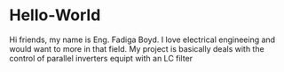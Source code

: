 # Hello-World
Hi friends, my name is Eng. Fadiga Boyd. I love electrical engineeing and 
would want to more in that field. My project is basically deals with the control of parallel inverters
equipt with an LC filter
